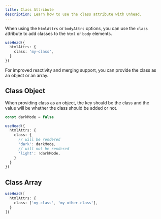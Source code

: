 ```yaml
---
title: Class Attribute
description: Learn how to use the class attribute with Unhead.
---
```


When using the `htmlAttrs` or `bodyAttrs` options, you can use the `class` attribute to add classes to the `html` or `body` elements.

```ts
useHead({
  htmlAttrs: {
    class: 'my-class',
  }
})
```

For improved reactivity and merging support, you can provide the class as an object or an array.

## Class Object

When providing class as an object, the key should be the class and the value will be whether the class should be added or not.

```ts
const darkMode = false

useHead({
  htmlAttrs: {
    class: {
      // will be rendered
      'dark': darkMode,
      // will not be rendered
      'light': !darkMode,
    }
  }
})
```

## Class Array

```ts
useHead([
  htmlAttrs: {
    class: ['my-class', 'my-other-class'],
  }
])

